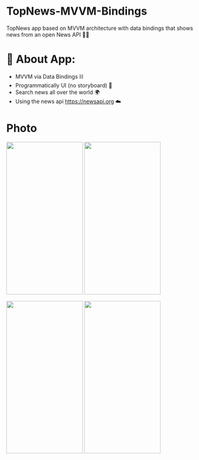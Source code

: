 # TopNews-MVVM-Bindings
TopNews app based on MVVM architecture with data bindings that shows news from an open News API 📰🔥

# 📲 About App:
- MVVM via Data Bindings ⛓
- Programmatically UI (no storyboard) 🚮
- Search news all over the world 🌍
- Using the news api https://newsapi.org ☁️

 # Photo

<img src="https://user-images.githubusercontent.com/62264409/203387571-08abd530-24d2-4a3e-8782-1ded78d48033.png" width="200" height="400" />   <img src="https://user-images.githubusercontent.com/62264409/203387093-105fb9c8-9527-418e-860a-3bf62621cb87.png" width="200" height="400" />


<img src="https://user-images.githubusercontent.com/62264409/203387301-a2b315dd-bdc8-4cee-b648-a501566b3e83.png" width="200" height="400" />   <img src="https://user-images.githubusercontent.com/62264409/203387375-f8f90071-0930-42e1-9abf-1081e0c4423a.png" width="200" height="400" />
